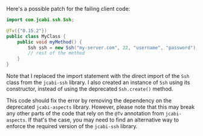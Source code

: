 Here's a possible patch for the failing client code:

```java
import com.jcabi.ssh.Ssh;

@Tv({"0.15.2"})
public class MyClass {
    public void myMethod() {
        Ssh ssh = new Ssh("my-server.com", 22, "username", "password");
        // rest of the method
    }
}
```

Note that I replaced the import statement with the direct import of the `Ssh` class from the `jcabi-ssh` library. I also created an instance of `Ssh` using its constructor, instead of using the deprecated `Ssh.create()` method.

This code should fix the error by removing the dependency on the deprecated `jcabi-aspects` library. However, please note that this may break any other parts of the code that rely on the `@Tv` annotation from `jcabi-aspects`. If that's the case, you may need to find an alternative way to enforce the required version of the `jcabi-ssh` library.